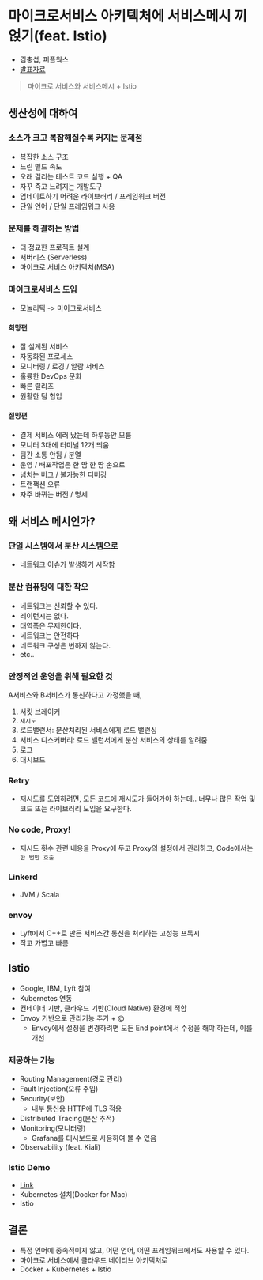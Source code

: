 # 마이크로서비스 아키텍처에 서비스메시 끼얹기(feat. Istio)
- 김충섭, 퍼플웍스
- [발표자료](https://drive.google.com/file/d/1ZfGEN5WmHENxkOH3Lr8roL2aSYF9Qpp4/view)

> 마이크로 서비스와 서비스메시 + Istio

## 생산성에 대하여

### 소스가 크고 복잡해질수록 커지는 문제점
- 복잡한 소스 구조
- 느린 빌드 속도
- 오래 걸리는 테스트 코드 실행 + QA
- 자꾸 죽고 느려지는 개발도구
- 업데이트하기 어려운 라이브러리 / 프레임워크 버전
- 단일 언어 / 단일 프레임워크 사용

### 문제를 해결하는 방법
- 더 정교한 프로젝트 설계
- 서버리스 (Serverless)
- 마이크로 서비스 아키텍처(MSA)

### 마이크로서비스 도입
- 모놀리틱 -> 마이크로서비스

#### 희망편
- 잘 설계된 서비스
- 자동화된 프로세스
- 모니터링 / 로깅 / 알람 서비스
- 훌륭한 DevOps 문화
- 빠른 릴리즈
- 원활한 팀 협업

#### 절망편
- 결제 서비스 에러 났는데 하루동안 모름
- 모니터 3대에 터미널 12개 띄움
- 팀간 소통 안됨 / 분열
- 운영 / 배포작업은 한 땀 한 땀 손으로
- 넘치는 버그 / 불가능한 디버깅
- 트랜잭션 오류
- 자주 바뀌는 버전 / 명세

## 왜 서비스 메시인가?

### 단일 시스템에서 분산 시스템으로
- 네트워크 이슈가 발생하기 시작함

### 분산 컴퓨팅에 대한 착오
- 네트워크는 신뢰할 수 있다.
- 레이턴시는 없다.
- 대역폭은 무제한이다.
- 네트워크는 안전하다
- 네트워크 구성은 변하지 않는다.
- etc..

### 안정적인 운영을 위해 필요한 것
A서비스와 B서비스가 통신하다고 가정했을 때,
1. 서킷 브레이커
2. `재시도`
3. 로드밸런서: 분산처리된 서비스에게 로드 밸런싱
4. 서비스 디스커버리: 로드 밸런서에게 분산 서비스의 상태를 알려줌
5. 로그
6. 대시보드

### Retry
- 재시도를 도입하려면, 모든 코드에 재시도가 들어가야 하는데.. 너무나 많은 작업 및 코드 또는 라이브러리 도입을 요구한다.

### No code, Proxy!
- 재시도 횟수 관련 내용을 Proxy에 두고 Proxy의 설정에서 관리하고, Code에서는 `한 번만 호출`

### Linkerd
- JVM / Scala

### envoy
- Lyft에서 C++로 만든 서비스간 통신을 처리하는 고성능 프록시
- 작고 가볍고 빠름

## Istio
- Google, IBM, Lyft 참여
- Kubernetes 연동
- 컨테이너 기반, 클라우드 기반(Cloud Native) 환경에 적합
- Envoy 기반으로 관리기능 추가 + @
  - Envoy에서 설정을 변경하려면 모든 End point에서 수정을 해야 하는데, 이를 개선

### 제공하는 기능
- Routing Management(경로 관리)
- Fault Injection(오류 주입)
- Security(보안)
  - 내부 통신용 HTTP에 TLS 적용
- Distributed Tracing(분산 추적)
- Monitoring(모니터링)
  - Grafana를 대시보드로 사용하여 볼 수 있음
- Observability (feat. Kiali)

### Istio Demo
- [Link](https://github.com/subicura/istio-demo)
- Kubernetes 설치(Docker for Mac)
- Istio

## 결론
- 특정 언어에 종속적이지 않고, 어떤 언어, 어떤 프레임워크에서도 사용할 수 있다.
- 마아크로 서비스에서 클라우드 네이티브 아키텍처로
- Docker + Kubernetes + Istio
